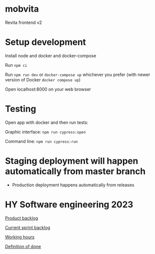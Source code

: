 # mobvita
Revita frontend v2


# Setup development

Install node and docker and docker-compose

Run `npm ci`

Run `npm run dev` or `docker-compose up` whichever you prefer (with newer version of Docker `docker compose up`)

Open localhost:8000 on your web browser

# Testing

Open app with docker and then run tests:

Graphic interface: `npm run cypress:open`

Command line: `npm run cypress:run`

# Staging deployment will happen automatically from master branch
- Production deployment happens automatically from releases

# HY Software engineering 2023

[Product backlog](https://github.com/UniversityOfHelsinkiCS/mobvita/projects/3)

[Current sprint backlog](https://github.com/UniversityOfHelsinkiCS/mobvita/projects/7)

[Working hours](https://docs.google.com/spreadsheets/d/1pFwN3QlpFcmz6TS2mHt-5RtRQFR7_kwSuSugccWkhJU/edit#gid=0)

[Definition of done](https://docs.google.com/document/d/1ynr_0eklP14B45DwyoTHullfuFfQAWloqL8T1WwjoKk/edit)
